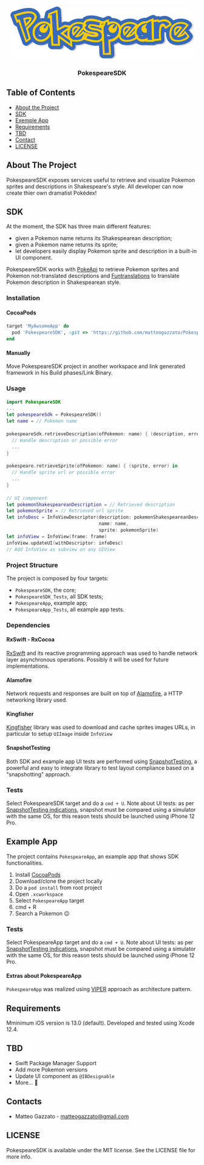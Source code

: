 <!-- PROJECT LOGO -->
<br />
<p align="center">
<img src="Pokespeare.png" alt="Pokespeare" width="483" height="139">
  <h3 align="center">PokespeareSDK</h3>
  </p>
</p>

<!-- TABLE OF CONTENTS -->
## Table of Contents

* [About the Project](#about-the-project)
* [SDK](#sdk)
* [Exemple App](#example-app)
* [Requirements](#requirements)
* [TBD](#tbd)
* [Contact](#contact)
* [LICENSE](#license)

<!-- ABOUT THE PROJECT -->
## About The Project
PokespeareSDK exposes services useful to retrieve and visualize Pokemon sprites and descriptions in Shakespeare's style. All developer can now create thier own dramatist Pokédex!

<!-- SDK -->
## SDK
At the moment, the SDK has three main different features:
* given a Pokemon name returns its Shakespearean description;
* given a Pokemon name returns its sprite;
* let developers easily display Pokemon sprite and description in a built-in UI component.

PokespeareSDK works with [PokeApi](https://pokeapi.co/) to retrieve Pokemon sprites and Pokemon not-translated descriptions and [Funtranslations](https://funtranslations.com/api/shakespeare) to translate Pokemon description in Shakespearean style.

### Installation
#### CocoaPods

```ruby
target 'MyAwsomeApp' do
  pod 'PokespeareSDK', :git => 'https://github.com/matteogazzato/PokespeareSDK.git'
end
```

#### Manually
Move PokespeareSDK project in another workspace and link generated framework in his Build phases/Link Binary.

### Usage
```swift
import PokespeareSDK
...
let pokespeareSdk = PokespeareSDK()
let name = // Pokemon name

pokespeareSdk.retrieveDescription(ofPokemon: name) { (description, error) in
  // Handle description or possible error
  ...
}

pokespeare.retrieveSprite(ofPokemon: name) { (sprite, error) in
  // Handle sprite url or possible error
  ...
}

// UI component
let pokemonShakespeareanDescription = // Retrieved description
let pokemonSprite = // Retrieved url sprite
let infoDesc = InfoViewDescriptor(description: pokemonShakespeareanDescription,
                                  name: name,
                                  sprite: pokemonSprite)
let infoView = InfoView(frame: frame)
infoView.updateUI(withDescriptor: infoDesc)
// Add InfoView as subview on any UIView
```

### Project Structure
The project is composed by four targets:
* `PokespeareSDK`, the core;
* `PokespeareSDK_Tests`, all SDK tests;
* `PokespeareApp`, example app;
* `PokespeareApp_Tests`, all example app tests.

### Dependencies

#### RxSwift - RxCocoa
[RxSwift](https://github.com/ReactiveX/RxSwift) and its reactive programming approach was used to handle network layer asynchronous operations. Possibly it will be used for future implementations.

#### Alamofire
Network requests and responses are built on top of [Alamofire](https://github.com/Alamofire/Alamofire), a HTTP networking library used.  

#### Kingfisher
[Kingfisher](https://github.com/onevcat/Kingfisher) library was used to download and cache sprites images URLs, in particular to setup `UIImage` inside `InfoView`

#### SnapshotTesting
Both SDK and example app UI tests are performed using [SnapshotTesting](https://github.com/pointfreeco/swift-snapshot-testing), a powerful and easy to integrate library to test layout compliance based on a "snapshotting" approach.

### Tests
Select PokespeareSDK target and do a `cmd + U`.
Note about UI tests: as per [SnapshotTesting indications](https://github.com/pointfreeco/swift-snapshot-testing/blob/main/Documentation/Available-Snapshot-Strategies.md#image-10), snapshot must be compared using a simulator with the same OS, for this reason tests should be launched using iPhone 12 Pro.

<!-- Example App -->
## Example App
The project contains `PokespeareApp`, an example app that shows SDK functionalities.
1. Install [CocoaPods](https://guides.cocoapods.org/using/getting-started.html#getting-started)
2. Download/clone the project locally
3. Do a `pod install` from root project
4. Open `.xcworkspace`
5. Select `PokespeareApp` target
6. cmd + R
7. Search a Pokemon 😉

### Tests
Select PokespeareApp target and do a `cmd + U`.
Note about UI tests: as per [SnapshotTesting indications](https://github.com/pointfreeco/swift-snapshot-testing/blob/main/Documentation/Available-Snapshot-Strategies.md#image-10), snapshot must be compared using a simulator with the same OS, for this reason tests should be launched using iPhone 12 Pro.

#### Extras about PokespeareApp
`PokespeareApp` was realized using [VIPER](https://www.raywenderlich.com/8440907-getting-started-with-the-viper-architecture-pattern) approach as architecture pattern.

<!-- Requirements -->
## Requirements
Mminimum iOS version is 13.0 (default). Developed and tested using Xcode 12.4.

<!-- TBD -->
## TBD
* Swift Package Manager Support
* Add more Pokemon versions
* Update UI component as `@IBDesignable`
* More... 🦄

<!-- CONTACT -->
## Contacts
* Matteo Gazzato - matteogazzato@gmail.com

<!-- LICENSE -->
## LICENSE
PokespeareSDK is available under the MIT license. See the LICENSE file for more info.
